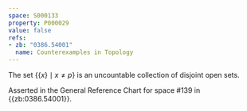 ```yaml
---
space: S000133
property: P000029
value: false
refs:
- zb: "0386.54001"
  name: Counterexamples in Topology
---
```


The set $\{\{x\}\mid x\ne p\}$ is an uncountable collection of disjoint open sets.

Asserted in the General Reference Chart for space #139 in
{{zb:0386.54001}}.
